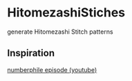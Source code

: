 # HitomezashiStiches

generate Hitomezashi Stitch patterns

## Inspiration

[numberphile episode (youtube)](https://www.youtube.com/watch?v=JbfhzlMk2eY)
